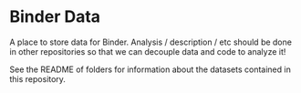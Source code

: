 # Binder Data

A place to store data for Binder. Analysis / description / etc should be done in other
repositories so that we can decouple data and code to analyze it!

See the README of folders for information about the datasets contained in this
repository.

